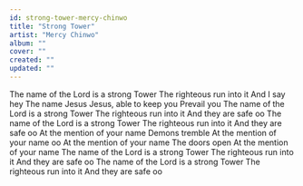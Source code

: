 ```yaml
---
id: strong-tower-mercy-chinwo
title: "Strong Tower"
artist: "Mercy Chinwo"
album: ""
cover: ""
created: ""
updated: ""
---
```


The name of the Lord is a strong Tower
The righteous run into it
And I say hey
The name Jesus
Jesus, able to keep you
Prevail you
The name of the Lord is a strong Tower
The righteous run into it
And they are safe oo
The name of the Lord is a strong Tower
The righteous run into it
And they are safe oo
At the mention of your name
Demons tremble
At the mention of your name oo
At the mention of your name
The doors open
At the mention of your name
The name of the Lord is a strong Tower
The righteous run into it
And they are safe oo
The name of the Lord is a strong Tower
The righteous run into it
And they are safe oo